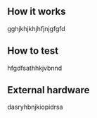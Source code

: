<!---

This file is used to generate your project datasheet. Please fill in the information below and delete any unused
sections.

You can also include images in this folder and reference them in the markdown. Each image must be less than
512 kb in size, and the combined size of all images must be less than 1 MB.
-->

## How it works

gghjkhjkhjhfjnjgfgfd

## How to test

hfgdfsathhkjvbnnd
## External hardware

dasryhbnjkiopidrsa
